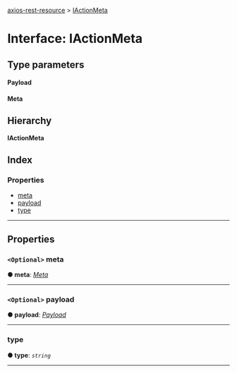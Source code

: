[axios-rest-resource](../README.md) > [IActionMeta](../interfaces/iactionmeta.md)

# Interface: IActionMeta

## Type parameters

#### Payload

#### Meta

## Hierarchy

**IActionMeta**

## Index

### Properties

- [meta](iactionmeta.md#meta)
- [payload](iactionmeta.md#payload)
- [type](iactionmeta.md#type)

---

## Properties

<a id="meta"></a>

### `<Optional>` meta

**● meta**: _[Meta]()_

---

<a id="payload"></a>

### `<Optional>` payload

**● payload**: _[Payload]()_

---

<a id="type"></a>

### type

**● type**: _`string`_

---
